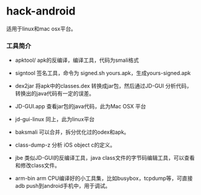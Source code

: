 hack-android
============

适用于linux和mac osx平台。

### 工具简介

- apktool/ apk的反编译，编译工具，代码为smali格式

- signtool 签名工具，命令为 signed.sh yours.apk，生成yours-signed.apk

- dex2jar 将apk中的classes.dex 转换成jar包，然后通过JD-GUI 分析代码，转换出的java代码有一定的误差。

- JD-GUI.app 查看jar包的java代码，此为Mac OSX 平台

- jd-gui-linux 同上，此为linux平台

- baksmali 可以合并，拆分优化过的odex和apk。

- class-dump-z 分析 iOS object c的定义。

- jbe 类似JD-GUI的反编译工具，java class文件的字节码编辑工具，可以查看和修改class文件。

- arm-bin arm CPU编译好的小工具集，比如busybox，tcpdump等，可直接adb push到android手机中，用于调试。
